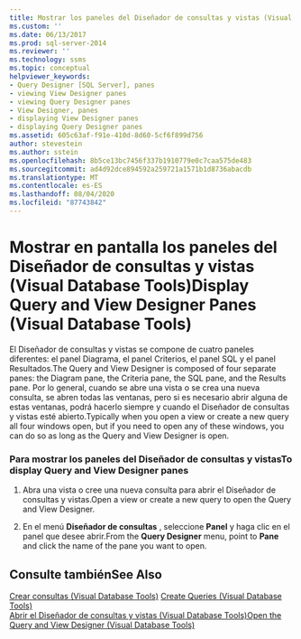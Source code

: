 ```yaml
---
title: Mostrar los paneles del Diseñador de consultas y vistas (Visual Database Tools) | Microsoft Docs
ms.custom: ''
ms.date: 06/13/2017
ms.prod: sql-server-2014
ms.reviewer: ''
ms.technology: ssms
ms.topic: conceptual
helpviewer_keywords:
- Query Designer [SQL Server], panes
- viewing View Designer panes
- viewing Query Designer panes
- View Designer, panes
- displaying View Designer panes
- displaying Query Designer panes
ms.assetid: 605c63af-f91e-410d-8d60-5cf6f899d756
author: stevestein
ms.author: sstein
ms.openlocfilehash: 8b5ce13bc7456f337b1910779e0c7caa575de483
ms.sourcegitcommit: ad4d92dce894592a259721a1571b1d8736abacdb
ms.translationtype: MT
ms.contentlocale: es-ES
ms.lasthandoff: 08/04/2020
ms.locfileid: "87743842"
---
```

# <a name="display-query-and-view-designer-panes-visual-database-tools"></a><span data-ttu-id="ceee4-102">Mostrar en pantalla los paneles del Diseñador de consultas y vistas (Visual Database Tools)</span><span class="sxs-lookup"><span data-stu-id="ceee4-102">Display Query and View Designer Panes (Visual Database Tools)</span></span>
  <span data-ttu-id="ceee4-103">El Diseñador de consultas y vistas se compone de cuatro paneles diferentes: el panel Diagrama, el panel Criterios, el panel SQL y el panel Resultados.</span><span class="sxs-lookup"><span data-stu-id="ceee4-103">The Query and View Designer is composed of four separate panes: the Diagram pane, the Criteria pane, the SQL pane, and the Results pane.</span></span> <span data-ttu-id="ceee4-104">Por lo general, cuando se abre una vista o se crea una nueva consulta, se abren todas las ventanas, pero si es necesario abrir alguna de estas ventanas, podrá hacerlo siempre y cuando el Diseñador de consultas y vistas esté abierto.</span><span class="sxs-lookup"><span data-stu-id="ceee4-104">Typically when you open a view or create a new query all four windows open, but if you need to open any of these windows, you can do so as long as the Query and View Designer is open.</span></span>  
  
### <a name="to-display-query-and-view-designer-panes"></a><span data-ttu-id="ceee4-105">Para mostrar los paneles del Diseñador de consultas y vistas</span><span class="sxs-lookup"><span data-stu-id="ceee4-105">To display Query and View Designer panes</span></span>  
  
1.  <span data-ttu-id="ceee4-106">Abra una vista o cree una nueva consulta para abrir el Diseñador de consultas y vistas.</span><span class="sxs-lookup"><span data-stu-id="ceee4-106">Open a view or create a new query to open the Query and View Designer.</span></span>  
  
2.  <span data-ttu-id="ceee4-107">En el menú **Diseñador de consultas** , seleccione **Panel** y haga clic en el panel que desee abrir.</span><span class="sxs-lookup"><span data-stu-id="ceee4-107">From the **Query Designer** menu, point to **Pane** and click the name of the pane you want to open.</span></span>  
  
## <a name="see-also"></a><span data-ttu-id="ceee4-108">Consulte también</span><span class="sxs-lookup"><span data-stu-id="ceee4-108">See Also</span></span>  
 <span data-ttu-id="ceee4-109">[Crear consultas &#40;Visual Database Tools&#41;](visual-database-tools.md) </span><span class="sxs-lookup"><span data-stu-id="ceee4-109">[Create Queries &#40;Visual Database Tools&#41;](visual-database-tools.md) </span></span>  
 [<span data-ttu-id="ceee4-110">Abrir el Diseñador de consultas y vistas &#40;Visual Database Tools&#41;</span><span class="sxs-lookup"><span data-stu-id="ceee4-110">Open the Query and View Designer &#40;Visual Database Tools&#41;</span></span>](open-the-query-and-view-designer-visual-database-tools.md)  
  
  
